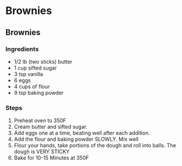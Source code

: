 # Brownies

## Brownies

### Ingredients
*  1/2 lb (two sticks) butter
*  1 cup sifted sugar
*  3 tsp vanilla
*  6 eggs
*  4 cups of flour
*  9 tsp baking powder

### Steps

1. Preheat oven to 350F
2. Cream butter and sifted sugar.
3. Add eggs one at a time, beating well after each addition.
4. Add the flour and baking powder SLOWLY.  Mix well
5. Flour your hands, take portions of the dough and roll into balls. The dough is VERY STICKY
6. Bake for 10-15 Minutes at 350F

